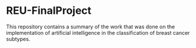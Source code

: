 # REU-FinalProject
This repository contains a summary of the work that was done on the implementation of artificial intelligence in the classification of breast cancer subtypes.
